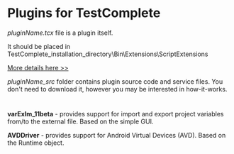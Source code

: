 # Plugins for TestComplete

*pluginName.tcx* file is a plugin itself.

It should be placed in TestComplete_installation_directory\Bin\Extensions\ScriptExtensions

[More details here >>](https://support.smartbear.com/testcomplete/docs/working-with/extending/script/installing-and-uninstalling.html) 


*pluginName_src* folder contains plugin source code and service files. You don't need to download it, however you may be interested in how-it-works.
#

__varExIm_11beta__ - provides support for import and export project variables from/to the external file. Based on the simple GUI.

__AVDDriver__ - provides support for Android Virtual Devices (AVD). Based on the Runtime object.
